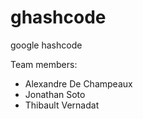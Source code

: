 # ghashcode
google hashcode

Team members:
- Alexandre De Champeaux
- Jonathan Soto
- Thibault Vernadat

